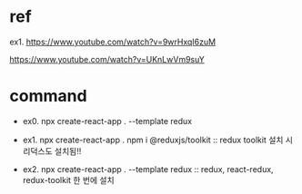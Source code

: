 # ref

ex1.
https://www.youtube.com/watch?v=9wrHxqI6zuM

https://www.youtube.com/watch?v=UKnLwVm9suY

# command

- ex0.
  npx create-react-app . --template redux

- ex1.
  npx create-react-app .
  npm i @reduxjs/toolkit
  :: redux toolkit 설치 시 리덕스도 설치됨!!

- ex2.
  npx create-react-app . --template redux
  :: redux, react-redux, redux-toolkit 한 번에 설치
